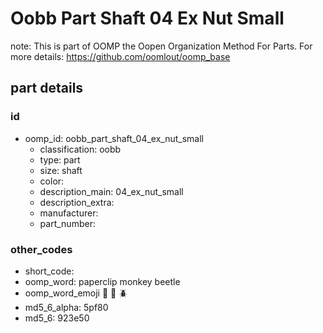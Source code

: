 # Oobb Part Shaft 04 Ex Nut Small  

note: This is part of OOMP the Oopen Organization Method For Parts. For more details: https://github.com/oomlout/oomp_base

##  part details





### id
* oomp_id: oobb_part_shaft_04_ex_nut_small
  * classification: oobb
  * type: part
  * size: shaft
  * color: 
  * description_main: 04_ex_nut_small
  * description_extra: 
  * manufacturer: 
  * part_number: 

### other_codes
* short_code: 
* oomp_word: paperclip monkey beetle
* oomp_word_emoji :paperclip: :monkey: :beetle:
* md5_6_alpha: 5pf80
* md5_6: 923e50